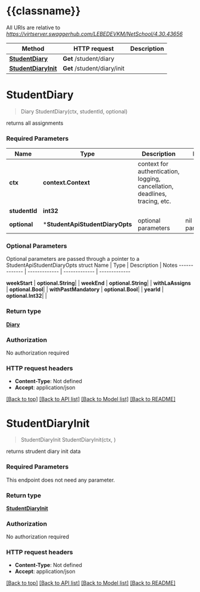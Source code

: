 # {{classname}}

All URIs are relative to *https://virtserver.swaggerhub.com/LEBEDEVKM/NetSchool/4.30.43656*

Method | HTTP request | Description
------------- | ------------- | -------------
[**StudentDiary**](StudentApi.md#StudentDiary) | **Get** /student/diary | 
[**StudentDiaryInit**](StudentApi.md#StudentDiaryInit) | **Get** /student/diary/init | 

# **StudentDiary**
> Diary StudentDiary(ctx, studentId, optional)


returns all assignments

### Required Parameters

Name | Type | Description  | Notes
------------- | ------------- | ------------- | -------------
 **ctx** | **context.Context** | context for authentication, logging, cancellation, deadlines, tracing, etc.
  **studentId** | **int32**|  | 
 **optional** | ***StudentApiStudentDiaryOpts** | optional parameters | nil if no parameters

### Optional Parameters
Optional parameters are passed through a pointer to a StudentApiStudentDiaryOpts struct
Name | Type | Description  | Notes
------------- | ------------- | ------------- | -------------

 **weekStart** | **optional.String**|  | 
 **weekEnd** | **optional.String**|  | 
 **withLaAssigns** | **optional.Bool**|  | 
 **withPastMandatory** | **optional.Bool**|  | 
 **yearId** | **optional.Int32**|  | 

### Return type

[**Diary**](Diary.md)

### Authorization

No authorization required

### HTTP request headers

 - **Content-Type**: Not defined
 - **Accept**: application/json

[[Back to top]](#) [[Back to API list]](../README.md#documentation-for-api-endpoints) [[Back to Model list]](../README.md#documentation-for-models) [[Back to README]](../README.md)

# **StudentDiaryInit**
> StudentDiaryInit StudentDiaryInit(ctx, )


returns strudent diary init data

### Required Parameters
This endpoint does not need any parameter.

### Return type

[**StudentDiaryInit**](studentDiaryInit.md)

### Authorization

No authorization required

### HTTP request headers

 - **Content-Type**: Not defined
 - **Accept**: application/json

[[Back to top]](#) [[Back to API list]](../README.md#documentation-for-api-endpoints) [[Back to Model list]](../README.md#documentation-for-models) [[Back to README]](../README.md)

